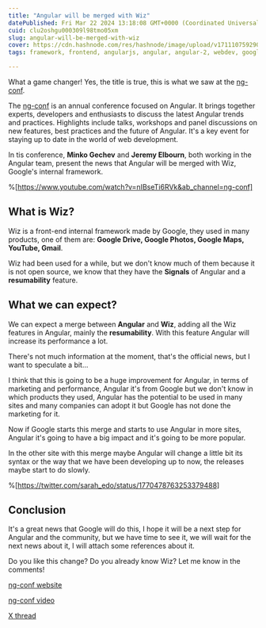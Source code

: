 ```yaml
---
title: "Angular will be merged with Wiz"
datePublished: Fri Mar 22 2024 13:18:08 GMT+0000 (Coordinated Universal Time)
cuid: clu2oshgu000309l98tmo05xm
slug: angular-will-be-merged-with-wiz
cover: https://cdn.hashnode.com/res/hashnode/image/upload/v1711107592908/b98ad8f1-48c4-4620-b91e-d467dd710640.png
tags: framework, frontend, angularjs, angular, angular-2, webdev, google, frontend-development, front-end-cik5w32oi016zos53hitiymhh, wiz

---
```


What a game changer! Yes, the title is true, this is what we saw at the [ng-conf](https://ng-conf.org/).

The [ng-conf](https://ng-conf.org/) is an annual conference focused on Angular. It brings together experts, developers and enthusiasts to discuss the latest Angular trends and practices. Highlights include talks, workshops and panel discussions on new features, best practices and the future of Angular. It's a key event for staying up to date in the world of web development.

In tis conference, **Minko Gechev** and **Jeremy Elbourn**, both working in the Angular team, present the news that Angular will be merged with Wiz, Google's internal framework.

%[https://www.youtube.com/watch?v=nIBseTi6RVk&ab_channel=ng-conf] 

## What is Wiz?

Wiz is a front-end internal framework made by Google, they used in many products, one of them are: **Google Drive, Google Photos, Google Maps, YouTube, Gmail**.

Wiz had been used for a while, but we don't know much of them because it is not open source, we know that they have the **Signals** of Angular and a **resumability** feature.

## What we can expect?

We can expect a merge between **Angular** and **Wiz**, adding all the Wiz features in Angular, mainly the **resumability**. With this feature Angular will increase its performance a lot.

There's not much information at the moment, that's the official news, but I want to speculate a bit...

I think that this is going to be a huge improvement for Angular, in terms of marketing and performance, Angular it's from Google but we don't know in which products they used, Angular has the potential to be used in many sites and many companies can adopt it but Google has not done the marketing for it.

Now if Google starts this merge and starts to use Angular in more sites, Angular it's going to have a big impact and it's going to be more popular.

In the other site with this merge maybe Angular will change a little bit its syntax or the way that we have been developing up to now, the releases maybe start to do slowly.

%[https://twitter.com/sarah_edo/status/1770478763253379488] 

## Conclusion

It's a great news that Google will do this, I hope it will be a next step for Angular and the community, but we have time to see it, we will wait for the next news about it, I will attach some references about it.

Do you like this change? Do you already know Wiz? Let me know in the comments!

[ng-conf website](https://ng-conf.org/)

[ng-conf video](https://www.youtube.com/watch?v=nIBseTi6RVk&ab_channel=ng-conf)

[X thread](https://twitter.com/sarah_edo/status/1770478763253379488)